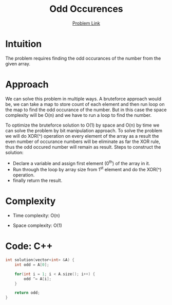 <h1 align="center">Odd Occurences</h1>
<p align="center">
<a href="https://app.codility.com/programmers/lessons/2-arrays/odd_occurrences_in_array/">Problem Link</a>
</p>

# Intuition

<!-- Describe your first thoughts on how to solve this problem. -->

The problem requires finding the odd occurances of the number from the given array.

# Approach

<!-- Describe your approach to solving the problem. -->

We can solve this problem in multiple ways. A bruteforce approach would be, we can take a map to store count of each element and then run loop on the map to find the odd occurance of the number. But in this case the space complexity will be O(n) and we have to run a loop to find the number.

To optimize the bruteforce solution to O(1) by space and O(n) by time we can solve the problem by bit manipulation approach. To solve the problem we will do XOR(^) operation on every element of the array as a result the even number of occurance numbers will be eliminate as far the XOR rule, thus the odd occured number will remain as result. Steps to construct the solution:

- Declare a variable and assign first element (0<sup>th</sup>) of the array in it.
- Run through the loop by array size from 1<sup>st</sup> element and do the XOR(^) operation.
- finally return the result.

# Complexity

- Time complexity: O(n)
<!-- Add your time complexity here, e.g. $$O(n)$$ -->

- Space complexity: O(1)
<!-- Add your space complexity here, e.g. $$O(n)$$ -->

# Code: C++

```C++
int solution(vector<int> &A) {
    int odd = A[0];

    for(int i = 1; i < A.size(); i++) {
        odd ^= A[i];
    }

    return odd;
}
```
